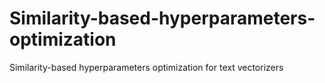 # Similarity-based-hyperparameters-optimization
Similarity-based hyperparameters optimization for text vectorizers
